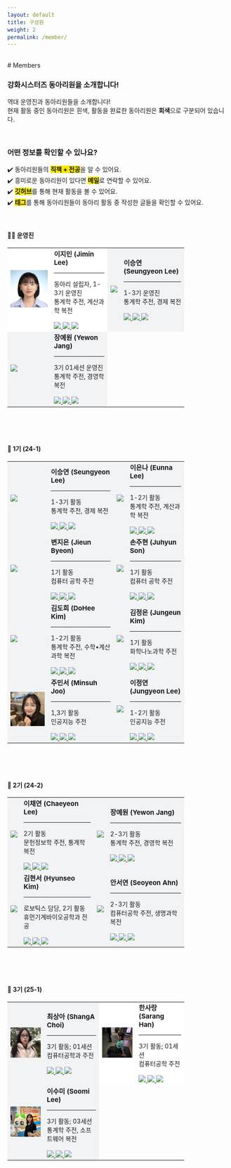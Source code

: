```yaml
---
layout: default
title: 구성원
weight: 2
permalink: /member/
---
```


<br>
# Members  
<br>  

### 강화시스터즈 동아리원을 소개합니다! 
역대 운영진과 동아리원들을 소개합니다!  
현재 활동 중인 동아리원은 흰색, 활동을 완료한 동아리원은 <b style="background-color:#f1f3f5;">회색</b>으로 구분되어 있습니다. 

<br>

### 어떤 정보를 확인할 수 있나요? 
✔️ 동아리원들의 <b style="background-color:#f6e705;">직책 + 전공</b>을 알 수 있어요.  
✔️ 흥미로운 동아리원이 있다면 <b style="background-color:#f6e705;">메일</b>로 연락할 수 있어요.  
✔️ <b style="background-color:#f6e705;">깃허브</b>를 통해 현재 활동을 볼 수 있어요.  
✔️ <b style="background-color:#f6e705;">태그</b>를 통해 동아리원들이 동아리 활동 중 작성한 글들을 확인할 수 있어요.  

<br>
<h4>👩‍💻 운영진</h4>
<table style="width: 80%; border-collapse: collapse; table-layout: fixed;">
<tr><td style="background-color:white;">
<img src="../assets/image/members/JiminLee.jpg" width=150/>
</td>
<td style="background-color:white;">
<b style="font-size:15px">이지민 (Jimin Lee)</b> <hr>
동아리 설립자, 1-3기 운영진 <br>
통계학 주전, 계산과학 복전 <br><br>
<a href="https://github.com/Tonnonssi">
<img src="https://img.shields.io/badge/github-181717?style=flat-square&logo=github&logoColor=white"/>
</a>
<a href="mailto:tonnonssi@gmail.com">
<img src="https://img.shields.io/badge/gmail-EA4335?style=flat-square&logo=gmail&logoColor=white"/>
</a>
<a href="/blog/author#이지민"> 
<img src="../assets/image/etc/tag.png" width=18/>
</a>
</td>
<td style="background-color:#f1f3f5;">
<img src="../assets/image/members/SeungyeonLee.jpeg" width=150/>
</td>
<td style="background-color:#f1f3f5;">
<b style="font-size:15px">이승연 (Seungyeon Lee)</b> <hr>
1-3기 운영진 <br>
통계학 주전, 경제 복전 <br><br>
<a href="https://github.com/sabina381">
<img src="https://img.shields.io/badge/github-181717?style=flat-square&logo=github&logoColor=white"/>
</a>
<a href="mailto:sabina2378@ewhain.net">
<img src="https://img.shields.io/badge/gmail-EA4335?style=flat-square&logo=gmail&logoColor=white"/>
</a>
<a href="/blog/author#이승연"> 
<img src="../assets/image/etc/tag.png" width=18/>
</a>
</td>
</tr><tr><td style="background-color:#f1f3f5;">
<img src="../assets/image/members/YewonJang.jpg" width=150/>
</td>
<td style="background-color:#f1f3f5;">
<b style="font-size:15px">장예원 (Yewon Jang)</b> <hr>
3기 01세션 운영진 <br>
통계학 주전, 경영학 복전 <br><br>
<a href="https://github.com/grace0039">
<img src="https://img.shields.io/badge/github-181717?style=flat-square&logo=github&logoColor=white"/>
</a>
<a href="mailto:grace0039@naver.com">
<img src="https://img.shields.io/badge/gmail-EA4335?style=flat-square&logo=gmail&logoColor=white"/>
</a>
<a href="/blog/author#장예원"> 
<img src="../assets/image/etc/tag.png" width=18/>
</a>
</td>
</tr></table>  <br><br><br>
<h4>📕 1기 (24-1)</h4>
<table style="width: 80%; border-collapse: collapse; table-layout: fixed;">
<tr><td style="background-color:#f1f3f5;">
<img src="../assets/image/members/SeungyeonLee.jpeg" width=150/>
</td>
<td style="background-color:#f1f3f5;">
<b style="font-size:15px">이승연 (Seungyeon Lee)</b> <hr>
1-3기 활동 <br>
통계학 주전, 경제 복전 <br><br>
<a href="https://github.com/sabina381">
<img src="https://img.shields.io/badge/github-181717?style=flat-square&logo=github&logoColor=white"/>
</a>
<a href="mailto:sabina2378@ewhain.net">
<img src="https://img.shields.io/badge/gmail-EA4335?style=flat-square&logo=gmail&logoColor=white"/>
</a>
<a href="/blog/author#이승연"> 
<img src="../assets/image/etc/tag.png" width=18/>
</a>
</td>
<td style="background-color:#f1f3f5;">
<img src="../assets/image/members/EunnaLee.jpeg" width=150/>
</td>
<td style="background-color:#f1f3f5;">
<b style="font-size:15px">이은나 (Eunna Lee)</b> <hr>
1-2기 활동 <br>
통계학 주전, 계산과학 복전 <br><br>
<a href="https://github.com/Eunnaeooi">
<img src="https://img.shields.io/badge/github-181717?style=flat-square&logo=github&logoColor=white"/>
</a>
<a href="mailto:len_318@ewha.ac.kr">
<img src="https://img.shields.io/badge/gmail-EA4335?style=flat-square&logo=gmail&logoColor=white"/>
</a>
<a href="/blog/author#이은나"> 
<img src="../assets/image/etc/tag.png" width=18/>
</a>
</td>
</tr><tr><td style="background-color:#f1f3f5;">
<img src="../assets/image/members/JieunByeon.jpeg" width=150/>
</td>
<td style="background-color:#f1f3f5;">
<b style="font-size:15px">변지은 (Jieun Byeon)</b> <hr>
1기 활동 <br>
컴퓨터 공학 주전 <br><br>
<a href="https://github.com/mons-trev">
<img src="https://img.shields.io/badge/github-181717?style=flat-square&logo=github&logoColor=white"/>
</a>
<a href="mailto:bje5774@gmail.com">
<img src="https://img.shields.io/badge/gmail-EA4335?style=flat-square&logo=gmail&logoColor=white"/>
</a>
<a href="/blog/author#변지은"> 
<img src="../assets/image/etc/tag.png" width=18/>
</a>
</td>
<td style="background-color:#f1f3f5;">
<img src="../assets/image/members/JuhyunSon.jpeg" width=150/>
</td>
<td style="background-color:#f1f3f5;">
<b style="font-size:15px">손주현 (Juhyun Son)</b> <hr>
1기 활동 <br>
컴퓨터 공학 주전 <br><br>
<a href="https://github.com/Juhyuns0n">
<img src="https://img.shields.io/badge/github-181717?style=flat-square&logo=github&logoColor=white"/>
</a>
<a href="mailto:juhyunson@ewhain.net">
<img src="https://img.shields.io/badge/gmail-EA4335?style=flat-square&logo=gmail&logoColor=white"/>
</a>
<a href="/blog/author#손주현"> 
<img src="../assets/image/etc/tag.png" width=18/>
</a>
</td>
</tr><tr><td style="background-color:#f1f3f5;">
<img src="../assets/image/members/DoHeeKim.jpeg" width=150/>
</td>
<td style="background-color:#f1f3f5;">
<b style="font-size:15px">김도희 (DoHee Kim)</b> <hr>
1-2기 활동 <br>
통계학 주전, 수학•계산과학 복전 <br><br>
<a href="https://github.com/doheek1m">
<img src="https://img.shields.io/badge/github-181717?style=flat-square&logo=github&logoColor=white"/>
</a>
<a href="mailto:ellakelly1222@gmail.com">
<img src="https://img.shields.io/badge/gmail-EA4335?style=flat-square&logo=gmail&logoColor=white"/>
</a>
<a href="/blog/author#김도희"> 
<img src="../assets/image/etc/tag.png" width=18/>
</a>
</td>
<td style="background-color:#f1f3f5;">
<img src="../assets/image/members/JungeunKim.jpeg" width=150/>
</td>
<td style="background-color:#f1f3f5;">
<b style="font-size:15px">김정은 (Jungeun Kim)</b> <hr>
1기 활동 <br>
화학나노과학 주전 <br><br>
<a href="https://github.com/jung-95">
<img src="https://img.shields.io/badge/github-181717?style=flat-square&logo=github&logoColor=white"/>
</a>
<a href="mailto:21jung@ewhain.net">
<img src="https://img.shields.io/badge/gmail-EA4335?style=flat-square&logo=gmail&logoColor=white"/>
</a>
<a href="/blog/author#김정은"> 
<img src="../assets/image/etc/tag.png" width=18/>
</a>
</td>
</tr><tr><td style="background-color:#f1f3f5;">
<img src="../assets/image/members/MinsuhJoo.jpeg" width=150/>
</td>
<td style="background-color:#f1f3f5;">
<b style="font-size:15px">주민서 (Minsuh Joo)</b> <hr>
1,3기 활동 <br>
인공지능 주전 <br><br>
<a href="https://github.com/juminsuh">
<img src="https://img.shields.io/badge/github-181717?style=flat-square&logo=github&logoColor=white"/>
</a>
<a href="mailto:judyjoo21@ewhain.net">
<img src="https://img.shields.io/badge/gmail-EA4335?style=flat-square&logo=gmail&logoColor=white"/>
</a>
<a href="/blog/author#주민서"> 
<img src="../assets/image/etc/tag.png" width=18/>
</a>
</td>
<td style="background-color:#f1f3f5;">
<img src="../assets/image/members/JungyeonLee.jpeg" width=150/>
</td>
<td style="background-color:#f1f3f5;">
<b style="font-size:15px">이정연 (Jungyeon Lee)</b> <hr>
1-2기 활동 <br>
인공지능 주전 <br><br>
<a href="https://github.com/LeeJungYeonn">
<img src="https://img.shields.io/badge/github-181717?style=flat-square&logo=github&logoColor=white"/>
</a>
<a href="mailto:leejungyeon@ewha.ac.kr">
<img src="https://img.shields.io/badge/gmail-EA4335?style=flat-square&logo=gmail&logoColor=white"/>
</a>
<a href="/blog/author#이정연"> 
<img src="../assets/image/etc/tag.png" width=18/>
</a>
</td>
</tr><tr></tr></table>  <br><br><br>
<h4>📕 2기 (24-2)</h4>
<table style="width: 80%; border-collapse: collapse; table-layout: fixed;">
<tr><td style="background-color:#f1f3f5;">
<img src="../assets/image/members/ChaeyeonLee.jpg" width=150/>
</td>
<td style="background-color:#f1f3f5;">
<b style="font-size:15px">이채연 (Chaeyeon Lee)</b> <hr>
2기 활동 <br>
문헌정보학 주전, 통계학 복전 <br><br>
<a href="https://github.com/CheayeonLee">
<img src="https://img.shields.io/badge/github-181717?style=flat-square&logo=github&logoColor=white"/>
</a>
<a href="mailto:emilylcy0917@gmail.com">
<img src="https://img.shields.io/badge/gmail-EA4335?style=flat-square&logo=gmail&logoColor=white"/>
</a>
<a href="/blog/author#이채연"> 
<img src="../assets/image/etc/tag.png" width=18/>
</a>
</td>
<td style="background-color:#f1f3f5;">
<img src="../assets/image/members/YewonJang.jpg" width=150/>
</td>
<td style="background-color:#f1f3f5;">
<b style="font-size:15px">장예원 (Yewon Jang)</b> <hr>
2-3기 활동 <br>
통계학 주전, 경영학 복전 <br><br>
<a href="https://github.com/grace0039">
<img src="https://img.shields.io/badge/github-181717?style=flat-square&logo=github&logoColor=white"/>
</a>
<a href="mailto:grace0039@naver.com">
<img src="https://img.shields.io/badge/gmail-EA4335?style=flat-square&logo=gmail&logoColor=white"/>
</a>
<a href="/blog/author#장예원"> 
<img src="../assets/image/etc/tag.png" width=18/>
</a>
</td>
</tr><tr><td style="background-color:#f1f3f5;">
<img src="../assets/image/members/HyunseoKim.jpg" width=150/>
</td>
<td style="background-color:#f1f3f5;">
<b style="font-size:15px">김현서 (Hyunseo Kim)</b> <hr>
로보틱스 담당, 2기 활동 <br>
휴먼기계바이오공학과 전공 <br><br>
<a href="https://github.com/HyunseoKim812">
<img src="https://img.shields.io/badge/github-181717?style=flat-square&logo=github&logoColor=white"/>
</a>
<a href="mailto:rlagustj812@gmail.com">
<img src="https://img.shields.io/badge/gmail-EA4335?style=flat-square&logo=gmail&logoColor=white"/>
</a>
<a href="/blog/author#김현서"> 
<img src="../assets/image/etc/tag.png" width=18/>
</a>
</td>
<td style="background-color:#f1f3f5;">
<img src="../assets/image/members/SeoyeonAhn.jpg" width=150/>
</td>
<td style="background-color:#f1f3f5;">
<b style="font-size:15px">안서연 (Seoyeon Ahn)</b> <hr>
2-3기 활동 <br>
컴퓨터공학 주전, 생명과학 복전 <br><br>
<a href="https://github.com/sy-mwish">
<img src="https://img.shields.io/badge/github-181717?style=flat-square&logo=github&logoColor=white"/>
</a>
<a href="mailto:aliceasy504@gmail.com">
<img src="https://img.shields.io/badge/gmail-EA4335?style=flat-square&logo=gmail&logoColor=white"/>
</a>
<a href="/blog/author#안서연"> 
<img src="../assets/image/etc/tag.png" width=18/>
</a>
</td>
</tr><tr></tr></table>  <br><br><br>
<h4>📕 3기 (25-1)</h4>
<table style="width: 80%; border-collapse: collapse; table-layout: fixed;">
<tr><td style="background-color:#f1f3f5;">
<img src="../assets/image/members/ShangAChoi.jpeg" width=150/>
</td>
<td style="background-color:#f1f3f5;">
<b style="font-size:15px">최상아 (ShangA Choi)</b> <hr>
3기 활동; 01세션 <br>
컴퓨터공학과 주전 <br><br>
<a href="https://github.com/jj8ng">
<img src="https://img.shields.io/badge/github-181717?style=flat-square&logo=github&logoColor=white"/>
</a>
<a href="mailto:sowcelco@gmail.com">
<img src="https://img.shields.io/badge/gmail-EA4335?style=flat-square&logo=gmail&logoColor=white"/>
</a>
<a href="/blog/author#최상아"> 
<img src="../assets/image/etc/tag.png" width=18/>
</a>
</td>
<td style="background-color:white;">
<img src="../assets/image/members/saranghan.jpeg" width=150/>
</td>
<td style="background-color:white;">
<b style="font-size:15px">한사랑 (Sarang Han)</b> <hr>
3기 활동; 01세션 <br>
컴퓨터공학 주전 <br><br>
<a href="https://github.com/Sarang-Han">
<img src="https://img.shields.io/badge/github-181717?style=flat-square&logo=github&logoColor=white"/>
</a>
<a href="mailto:hangpfm0518@ewhain.net">
<img src="https://img.shields.io/badge/gmail-EA4335?style=flat-square&logo=gmail&logoColor=white"/>
</a>
<a href="/blog/author#한사랑"> 
<img src="../assets/image/etc/tag.png" width=18/>
</a>
</td>
</tr><tr><td style="background-color:#f1f3f5;">
<img src="../assets/image/members/SooMiiii.jpeg" width=150/>
</td>
<td style="background-color:#f1f3f5;">
<b style="font-size:15px">이수미 (Soomi Lee)</b> <hr>
3기 활동; 03세션 <br>
통계학 주전, 소프트웨어 복전 <br><br>
<a href="https://github.com/SooMiiii">
<img src="https://img.shields.io/badge/github-181717?style=flat-square&logo=github&logoColor=white"/>
</a>
<a href="mailto:smlee010303@gmail.com">
<img src="https://img.shields.io/badge/gmail-EA4335?style=flat-square&logo=gmail&logoColor=white"/>
</a>
<a href="/blog/author#이수미"> 
<img src="../assets/image/etc/tag.png" width=18/>
</a>
</td>
</tr></table>  